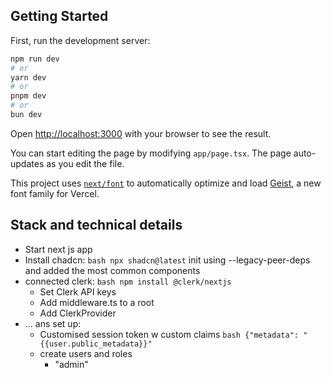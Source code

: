 ## Getting Started

First, run the development server:

```bash
npm run dev
# or
yarn dev
# or
pnpm dev
# or
bun dev
```

Open [http://localhost:3000](http://localhost:3000) with your browser to see the result.

You can start editing the page by modifying `app/page.tsx`. The page auto-updates as you edit the file.

This project uses [`next/font`](https://nextjs.org/docs/app/building-your-application/optimizing/fonts) to automatically optimize and load [Geist](https://vercel.com/font), a new font family for Vercel.

## Stack and technical details
- Start next js app
- Install chadcn: ```bash npx shadcn@latest``` init using --legacy-peer-deps and added the most common components
- connected clerk: ```bash npm install @clerk/nextjs ```
    - Set Clerk API keys
    - Add middleware.ts to a root
    - Add ClerkProvider
- ... ans set up:
    - Customised session token w custom claims ```bash {"metadata": "{{user.public_metadata}}" ```
    - create users and roles
        -  "admin"

